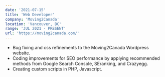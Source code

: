 ```yaml
---
date: '2021-07-15'
title: 'Web Developer'
company: 'Moving2Canada'
location: 'Vancouver, BC'
range: 'JUL 2021 - PRESENT'
url: 'https://moving2canada.com/'
---
```


- Bug fixing and css refinements to the Moving2Canada Wordpress website.
- Coding improvements for SEO performance by applying recommended methods from Google Search Console, SEranking, and Crazyegg.
- Creating custom scripts in PHP, Javascript.
